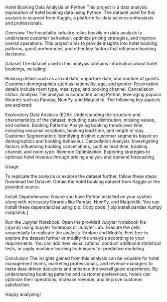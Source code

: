 Hotel Booking Data Analysis on Python
This project is a data analysis exploration of hotel booking data using Python. The dataset used for this analysis is sourced from Kaggle, a platform for data science enthusiasts and professionals.

Overview
The hospitality industry relies heavily on data analysis to understand customer behaviour, optimize pricing strategies, and improve overall operations. 
This project aims to provide insights into hotel booking patterns, guest preferences, and other key factors that influence booking decisions.

Dataset
The dataset used in this analysis contains information about hotel bookings, including:

Booking details such as arrival date, departure date, and number of guests.
Customer demographics such as nationality, age, and gender.
Reservation details include room type, meal type, and booking channel.
Cancellation status.
Analysis
The analysis is conducted using Python, leveraging popular libraries such as Pandas, NumPy, and Matplotlib. The following key aspects are explored:

Exploratory Data Analysis (EDA): Understanding the structure and characteristics of the dataset, including data distribution, missing values, and outliers.
Booking Patterns: Analyzing booking trends over time, including seasonal variations, booking lead time, and length of stay.
Customer Segmentation:     Identifying distinct customer segments based on demographics and booking behaviour.
Cancellation Analysis:     Investigating factors influencing booking cancellations, such as lead time, booking channel, and room type.
                           Revenue Optimization: Exploring strategies to optimize hotel revenue through pricing analysis and demand forecasting.

Usage

To replicate the analysis or explore the dataset further, follow these steps:
Download the Dataset: Obtain the hotel booking dataset from Kaggle or the provided source.

Install Dependencies:      Ensure you have Python installed on your system along with necessary libraries like Pandas, NumPy, and Matplotlib. 
You can install these dependencies using pip:
Copy code:
[ pip install pandas numpy matplotlib ]

Run the Jupyter Notebook: Open the provided Jupyter Notebook file (.ipynb) using Jupyter Notebook or Jupyter Lab. 
Execute the cells sequentially to replicate the analysis.
Explore and Modify: Feel free to explore the dataset further or modify the analysis according to your requirements. 
You can add new visualizations, conduct additional statistical tests, or apply machine learning techniques for predictive modeling.

Conclusion
The insights gained from this analysis can be valuable for hotel management teams, marketing professionals, and revenue managers to make data-driven decisions and enhance the overall guest experience. 
By understanding booking patterns and customer preferences, hotels can optimize their operations, increase revenue, and improve customer satisfaction.

Happy analyzing!
